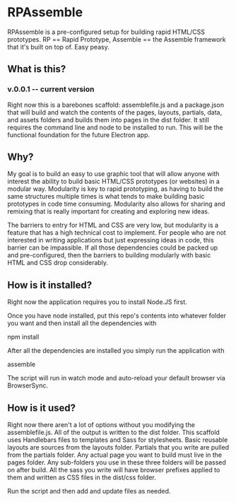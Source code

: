# RPAssemble

RPAssemble is a pre-configured setup for building rapid HTML/CSS prototypes. RP == Rapid Prototype, Assemble == the Assemble framework that it's built on top of. Easy peasy.

## What is this?

### v.0.0.1 -- current version

Right now this is a barebones scaffold: assemblefile.js and a package.json that will build and watch the contents of the pages, layouts, partials, data, and assets folders and builds them into pages in the dist folder. It still requires the command line and node to be installed to run. This will be the functional foundation for the future Electron app.

## Why?

My goal is to build an easy to use graphic tool that will allow anyone with interest the ability to build basic HTML/CSS prototypes (or websites) in a modular way. Modularity is key to rapid prototyping, as having to build the same structures multiple times is what tends to make building basic prototypes in code time consuming. Modularity also allows for sharing and remixing that is really important for creating and exploring new ideas.

The barriers to entry for HTML and CSS are very low, but modularity is a feature that has a high technical cost to implement. For people who are not interested in writing applications but just expressing ideas in code, this barrier can be impassible. If all those dependencies could be packed up and pre-configured, then the barriers to building modularly with basic HTML and CSS drop considerably.

## How is it installed?

Right now the application requires you to install Node.JS first.

Once you have node installed, put this repo's contents into whatever folder you want and then install all the dependencies with

  npm install

After all the dependencies are installed you simply run the application with

  assemble

The script will run in watch mode and auto-reload your default browser via BrowserSync.

## How is it used?

Right now there aren't a lot of options without you modifying the assemblefile.js. All of the output is written to the dist folder. This scaffold uses Handlebars files to templates and Sass for stylesheets. Basic reusable layouts are sources from the layouts folder. Partials that you write are pulled from the partials folder. Any actual page you want to build must live in the pages folder. Any sub-folders you use in these three folders will be passed on after build. All the sass you write will have browser prefixes applied to them and written as CSS files in the dist/css folder.

Run the script and then add and update files as needed.
